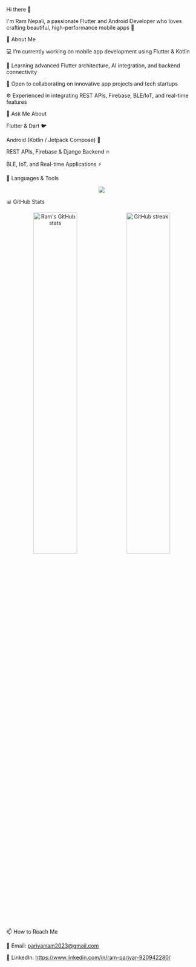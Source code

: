 Hi there 👋

I'm Ram Nepali, a passionate Flutter and Android Developer who loves crafting beautiful, high-performance mobile apps 🚀

🌱 About Me

💻 I’m currently working on mobile app development using Flutter & Kotlin

🧠 Learning advanced Flutter architecture, AI integration, and backend connectivity

🤝 Open to collaborating on innovative app projects and tech startups

⚙️ Experienced in integrating REST APIs, Firebase, BLE/IoT, and real-time features

💬 Ask Me About

Flutter & Dart 🐦

Android (Kotlin / Jetpack Compose) 🤖

REST APIs, Firebase & Django Backend 🔥

BLE, IoT, and Real-time Applications ⚡

🧰 Languages & Tools
<p align="center"> <img src="https://skillicons.dev/icons?i=flutter,dart,kotlin,androidstudio,java,python,django,firebase,git,github,html,css,js,react,vscode,postman,figma&theme=light" /> </p>
📊 GitHub Stats
<p align="center"> <img src="https://github-readme-stats.vercel.app/api?username=RamNP&show_icons=true&theme=radical" alt="Ram's GitHub stats" width="48%"/> <img src="https://github-readme-streak-stats.herokuapp.com/?user=RamNP&theme=radical" alt="GitHub streak" width="48%"/> </p>

📫 How to Reach Me

📧 Email: pariyarram2023@gmail.com

💼 LinkedIn: https://www.linkedin.com/in/ram-pariyar-920942280/

